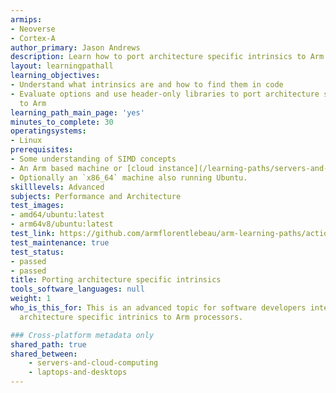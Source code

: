 ```yaml
---
armips:
- Neoverse
- Cortex-A
author_primary: Jason Andrews
description: Learn how to port architecture specific intrinsics to Arm processors.
layout: learningpathall
learning_objectives:
- Understand what intrinsics are and how to find them in code
- Evaluate options and use header-only libraries to port architecture specific intrinics
  to Arm
learning_path_main_page: 'yes'
minutes_to_complete: 30
operatingsystems:
- Linux
prerequisites:
- Some understanding of SIMD concepts
- An Arm based machine or [cloud instance](/learning-paths/servers-and-cloud-computing/csp/) running Ubuntu Linux.
- Optionally an `x86_64` machine also running Ubuntu.
skilllevels: Advanced
subjects: Performance and Architecture
test_images:
- amd64/ubuntu:latest
- arm64v8/ubuntu:latest
test_link: https://github.com/armflorentlebeau/arm-learning-paths/actions/runs/4312122327
test_maintenance: true
test_status:
- passed
- passed
title: Porting architecture specific intrinsics
tools_software_languages: null
weight: 1
who_is_this_for: This is an advanced topic for software developers interested in porting
  architecture specific intrinics to Arm processors.

### Cross-platform metadata only
shared_path: true
shared_between:
    - servers-and-cloud-computing
    - laptops-and-desktops
---
```

